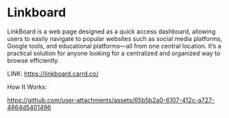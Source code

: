 # Linkboard
LinkBoard is a web page designed as a quick access dashboard, allowing users to easily navigate to popular websites such as social media platforms, Google tools, and educational platforms—all from one central location. It’s a practical solution for anyone looking for a centralized and organized way to browse efficiently.

LINK: https://linkboard.carrd.co/

How It Works:

https://github.com/user-attachments/assets/65b5b2a0-6107-412c-a727-4864d5401496



